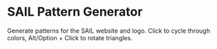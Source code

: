 # SAIL Pattern Generator
Generate patterns for the SAIL website and logo. Click to cycle through colors, Alt/Option + Click to rotate triangles.
